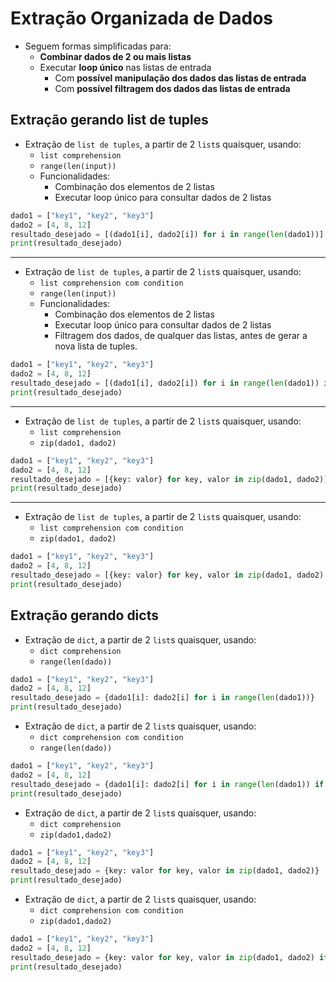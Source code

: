# Extração Organizada de Dados

- Seguem formas simplificadas para:
    - **Combinar dados de 2 ou mais listas**
    - Executar **loop único** nas listas de entrada
        - Com **possível manipulação dos dados das listas de entrada**
        - Com **possível filtragem dos dados das listas de entrada**

## Extração gerando list de tuples
- Extração de `list de tuples`, a partir de 2 `list`s quaisquer, usando:
    - `list comprehension`
    - `range(len(input))`
    - Funcionalidades:
        - Combinação dos elementos de 2 listas
        - Executar loop único para consultar dados de 2 listas
```python
dado1 = ["key1", "key2", "key3"]
dado2 = [4, 8, 12]
resultado_desejado = [(dado1[i], dado2[i]) for i in range(len(dado1))]
print(resultado_desejado)
```  
  
---  
  
- Extração de `list de tuples`, a partir de 2 `list`s quaisquer, usando:
    - `list comprehension com condition`
    - `range(len(input))`
    - Funcionalidades:
        - Combinação dos elementos de 2 listas
        - Executar loop único para consultar dados de 2 listas
        - Filtragem dos dados, de qualquer das listas, antes de gerar a nova lista de tuples.
```python
dado1 = ["key1", "key2", "key3"]
dado2 = [4, 8, 12]
resultado_desejado = [(dado1[i], dado2[i]) for i in range(len(dado1)) if dado2[i] > 7]
print(resultado_desejado)
```  
 
---  
  
- Extração de `list de tuples`, a partir de 2 `list`s quaisquer, usando:
    - `list comprehension`
    - `zip(dado1, dado2)`
```python
dado1 = ["key1", "key2", "key3"]
dado2 = [4, 8, 12]
resultado_desejado = [{key: valor} for key, valor in zip(dado1, dado2)]
print(resultado_desejado)
```
   
---  
  
- Extração de `list de tuples`, a partir de 2 `list`s quaisquer, usando:
    - `list comprehension com condition`
    - `zip(dado1, dado2)`
```python
dado1 = ["key1", "key2", "key3"]
dado2 = [4, 8, 12]
resultado_desejado = [{key: valor} for key, valor in zip(dado1, dado2) if valor > 7]
print(resultado_desejado)
```  

## Extração gerando dicts
- Extração de `dict`, a partir de 2 `list`s quaisquer, usando:
    - `dict comprehension`
    - `range(len(dado))`
```python
dado1 = ["key1", "key2", "key3"]
dado2 = [4, 8, 12]
resultado_desejado = {dado1[i]: dado2[i] for i in range(len(dado1))}
print(resultado_desejado)
```

- Extração de `dict`, a partir de 2 `list`s quaisquer, usando:
    - `dict comprehension com condition`
    - `range(len(dado))`
```python
dado1 = ["key1", "key2", "key3"]
dado2 = [4, 8, 12]
resultado_desejado = {dado1[i]: dado2[i] for i in range(len(dado1)) if dado2[i] > 7}
print(resultado_desejado)
```

- Extração de `dict`, a partir de 2 `list`s quaisquer, usando:
    - `dict comprehension`
    - `zip(dado1,dado2)`
```python
dado1 = ["key1", "key2", "key3"]
dado2 = [4, 8, 12]
resultado_desejado = {key: valor for key, valor in zip(dado1, dado2)}
print(resultado_desejado)
```

- Extração de `dict`, a partir de 2 `list`s quaisquer, usando:
    - `dict comprehension com condition`
    - `zip(dado1,dado2)`
```python
dado1 = ["key1", "key2", "key3"]
dado2 = [4, 8, 12]
resultado_desejado = {key: valor for key, valor in zip(dado1, dado2) if valor > 7}
print(resultado_desejado)
```  
